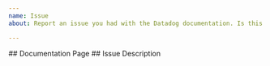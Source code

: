 ```yaml
---
name: Issue
about: Report an issue you had with the Datadog documentation. Is this a issue with the product? Please contact our support team at https://docs.datadoghq.com/help/.

---
```


<!-- Is this a documentation issue? If not, and you need help with using Datadog, please contact our support team at https://docs.datadoghq.com/help/ --!>

## Documentation Page

## Issue Description
